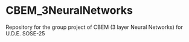 # CBEM_3NeuralNetworks
Repository for the group project of CBEM (3 layer Neural Networks) for U.D.E. SOSE-25
